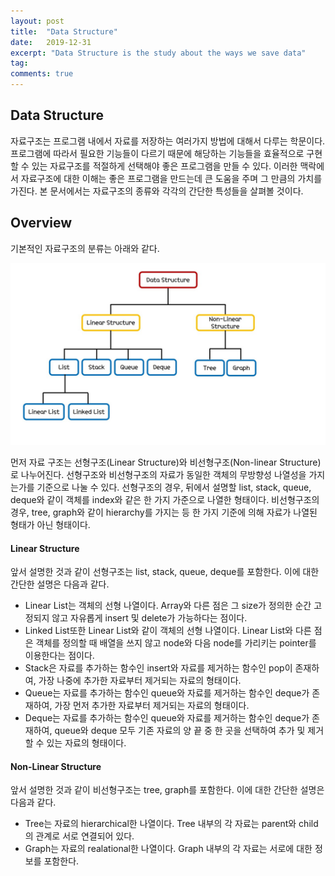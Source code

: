 ```yaml
---
layout: post
title:  "Data Structure"
date:   2019-12-31
excerpt: "Data Structure is the study about the ways we save data"
tag:
comments: true
---
```


## Data Structure

자료구조는 프로그램 내에서 자료를 저장하는 여러가지 방법에 대해서 다루는 학문이다.
프로그램에 따라서 필요한 기능들이 다르기 때문에 해당하는 기능들을 효율적으로 구현할 수 있는 자료구조를 적절하게 선택해야 좋은 프로그램을 만들 수 있다.
이러한 맥락에서 자료구조에 대한 이해는 좋은 프로그램을 만드는데 큰 도움을 주며 그 만큼의 가치를 가진다.
본 문서에서는 자료구조의 종류와 각각의 간단한 특성들을 살펴볼 것이다.

## Overview

기본적인 자료구조의 분류는 아래와 같다. 

![datastructure](./../assets/img/data_structure.jpg)

먼저 자료 구조는 선형구조(Linear Structure)와 비선형구조(Non-linear Structure)로 나누어진다.
선형구조와 비선형구조의 자료가 동일한 객체의 무방향성 나열성을 가지는가를 기준으로 나눌 수 있다.
선형구조의 경우, 뒤에서 설명할 list, stack, queue, deque와 같이 객체를 index와 같은 한 가지 가준으로 나열한 형태이다. 
비선형구조의 경우, tree, graph와 같이 hierarchy를 가지는 등 한 가지 기준에 의해 자료가 나열된 형태가 아닌 형태이다.

#### Linear Structure

앞서 설명한 것과 같이 선형구조는 list, stack, queue, deque를 포함한다. 이에 대한 간단한 설명은 다음과 같다.

- Linear List는 객체의 선형 나열이다. Array와 다른 점은 그 size가 정의한 순간 고정되지 않고 자유롭게 insert 및 delete가 가능하다는 점이다.
- Linked List또한 Linear List와 같이 객체의 선형 나열이다. Linear List와 다른 점은 객체를 정의할 때 배열을 쓰지 않고 node와 다음 node를 가리키는 pointer를 이용한다는 점이다.
- Stack은 자료를 추가하는 함수인 insert와 자료를 제거하는 함수인 pop이 존재하여, 가장 나중에 추가한 자료부터 제거되는 자료의 형태이다.
- Queue는 자료를 추가하는 함수인 queue와 자료를 제거하는 함수인 deque가 존재하여, 가장 먼저 추가한 자료부터 제거되는 자료의 형태이다.
- Deque는 자료를 추가하는 함수인 queue와 자료를 제거하는 함수인 deque가 존재하여, queue와 deque 모두 기존 자료의 양 끝 중 한 곳을 선택하여 추가 및 제거할 수 있는 자료의 형태이다.

#### Non-Linear Structure

앞서 설명한 것과 같이 비선형구조는 tree, graph를 포함한다. 이에 대한 간단한 설명은 다음과 같다.

- Tree는 자료의 hierarchical한 나열이다. Tree 내부의 각 자료는 parent와 child의 관계로 서로 연결되어 있다.
- Graph는 자료의 realational한 나열이다. Graph 내부의 각 자료는 서로에 대한 정보를 포함한다.

